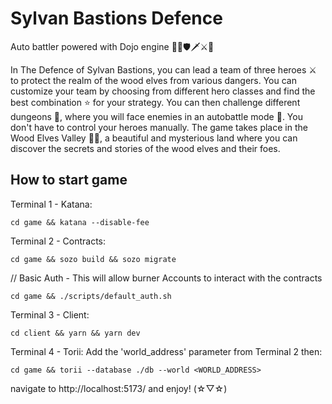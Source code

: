 # Sylvan Bastions Defence

Auto battler powered with Dojo engine 🎇🏹🛡🗡⚔🌟

In The Defence of Sylvan Bastions, you can lead a team of three heroes ⚔ to protect the realm of the wood elves from various dangers. You can customize your team by choosing from different hero classes and find the best combination ⭐ for your strategy. You can then challenge different dungeons 🌇, where you will face enemies in an autobattle mode 🏹. You don't have to control your heroes manually. The game takes place in the Wood Elves Valley 🧝‍♂️, a beautiful and mysterious land where you can discover the secrets and stories of the wood elves and their foes.

## How to start game

Terminal 1 - Katana:

`cd game && katana --disable-fee`

Terminal 2 - Contracts:

`cd game && sozo build && sozo migrate`

// Basic Auth - This will allow burner Accounts to interact with the contracts

`cd game && ./scripts/default_auth.sh`

Terminal 3 - Client:

`cd client && yarn && yarn dev`

Terminal 4 - Torii:
Add the 'world_address' parameter from Terminal 2 then:

`cd game && torii --database ./db --world <WORLD_ADDRESS> `

navigate to http://localhost:5173/ and enjoy! (☆▽☆)
